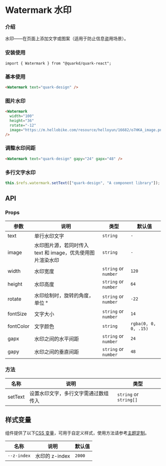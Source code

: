 # Watermark 水印

### 介绍

水印——在页面上添加文字或图案（适用于防止信息盗用场景）。

### 安装使用

```tsx
import { Watermark } from "@quarkd/quark-react";
```

### 基本使用

```html
<Watermark text="quark-design" />
```

### 图片水印

```html
<Watermark
  width="100"
  height="36"
  rotate="-12"
  image="https://m.hellobike.com/resource/helloyun/16682/o7HKA_image.png?x-oss-process=image/quality,q_80"
/>
```

### 调整水印间距

```html
<Watermark text="quark-design" gapy="24" gapx="48" />
```

### 多行文字水印

```js
this.$refs.watermark.setText(["quark-design", "A component library"]);
```

## API

### Props

| 参数      | 说明                                                       | 类型                 | 默认值               |
| --------- | ---------------------------------------------------------- | -------------------- | -------------------- |
| text      | 单行水印文字                                               | `string`             | `-`                  |
| image     | 水印图片源，若同时传入 text 和 image，优先使用图片渲染水印 | `string`             | `-`                  |
| width     | 水印宽度                                                   | `string` or `number` | `120`                |
| height    | 水印高度                                                   | `string` or `number` | `64`                 |
| rotate    | 水印绘制时，旋转的角度，单位 °                             | `string` or `number` | `-22`                |
| fontSize  | 文字大小                                                   | `string` or `number` | `14`                 |
| fontColor | 文字颜色                                                   | `string`             | `rgba(0, 0, 0, .15)` |
| gapx      | 水印之间的水平间距                                         | `string` or `number` | `24`                 |
| gapy      | 水印之间的垂直间距                                         | `string` or `number` | `48`                 |

### 方法

| 名称    | 说明                                 | 类型                   |
| ------- | ------------------------------------ | ---------------------- |
| setText | 设置水印文字，多行文字需通过数组传入 | `string` or `string[]` |

## 样式变量

组件提供了以下[CSS 变量](https://developer.mozilla.org/zh-CN/docs/Web/CSS/Using_CSS_custom_properties)，可用于自定义样式，使用方法请参考[主题定制](#/zh-CN/guide/theme)。

| 名称        | 说明           | 默认值 |
| ----------- | -------------- | ------ |
| `--z-index` | 水印的 z-index | `2000` |
